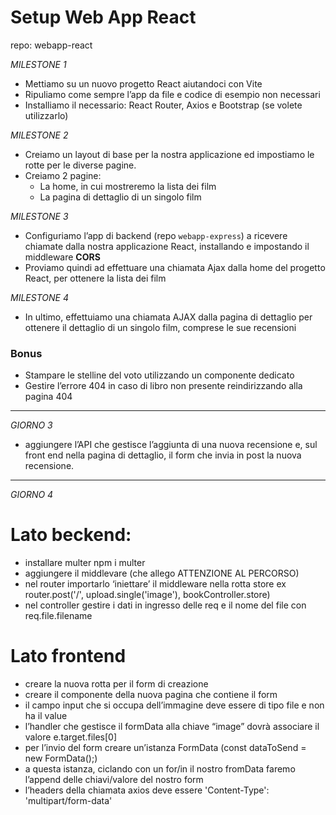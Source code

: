 # Setup Web App React
repo: webapp-react

*MILESTONE 1*
- Mettiamo su un nuovo progetto React aiutandoci con Vite
- Ripuliamo come sempre l’app da file e codice di esempio non necessari
- Installiamo il necessario: React Router, Axios e Bootstrap (se volete utilizzarlo)

*MILESTONE 2*
- Creiamo un layout di base per la nostra applicazione ed impostiamo le rotte per le diverse pagine.
- Creiamo 2 pagine:
    - La home, in cui mostreremo la lista dei film
    - La pagina di dettaglio di un singolo film

*MILESTONE 3*
- Configuriamo l’app di backend (repo `webapp-express`) a ricevere chiamate dalla nostra applicazione React, installando e impostando il middleware **CORS**
- Proviamo quindi ad effettuare una chiamata Ajax dalla home del progetto React, per ottenere la lista dei film

*MILESTONE 4*
- In ultimo, effettuiamo una chiamata AJAX dalla pagina di dettaglio per ottenere il dettaglio di un singolo film, comprese le sue recensioni

### Bonus
- Stampare le stelline del voto utilizzando un componente dedicato
- Gestire l’errore 404 in caso di libro non presente reindirizzando alla pagina 404
----------------------------------

*GIORNO 3*
- aggiungere l’API che gestisce l’aggiunta di una nuova recensione e, sul front end nella pagina di dettaglio, il form che invia in post la nuova recensione.
----------------------------------
 *GIORNO  4*
# Lato beckend:
- installare multer npm i multer
- aggiungere il middlevare (che allego ATTENZIONE AL PERCORSO)
- nel router importarlo ‘iniettare’ il middleware nella rotta store ex router.post('/', upload.single('image'), bookController.store)
- nel controller gestire i dati in ingresso delle req e il nome del file con req.file.filename

# Lato frontend
- creare la nuova rotta per il form di creazione
- creare il componente della nuova pagina che contiene il form
- il campo input che si occupa dell’immagine deve essere di tipo file e non ha il value
- l’handler che gestisce il formData alla chiave “image” dovrà associare il valore e.target.files[0]
- per l’invio del form creare un’istanza FormData (const dataToSend = new FormData();)
- a questa istanza, ciclando con un for/in il nostro fromData faremo l’append delle chiavi/valore del nostro form
- l’headers della chiamata axios deve essere 'Content-Type': 'multipart/form-data'